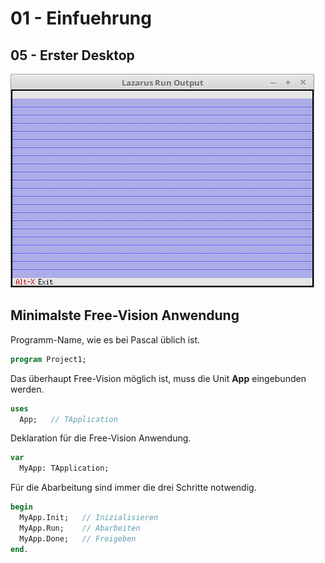 # 01 - Einfuehrung
## 05 - Erster Desktop

![image.png](image.png)

Minimalste Free-Vision Anwendung
---
Programm-Name, wie es bei Pascal üblich ist.

```pascal
program Project1;
```

Das überhaupt Free-Vision möglich ist, muss die Unit <b>App</b> eingebunden werden.

```pascal
uses
  App;   // TApplication
```

Deklaration für die Free-Vision Anwendung.

```pascal
var
  MyApp: TApplication;
```

Für die Abarbeitung sind immer die drei Schritte notwendig.

```pascal
begin
  MyApp.Init;   // Inizialisieren
  MyApp.Run;    // Abarbeiten
  MyApp.Done;   // Freigeben
end.
```


